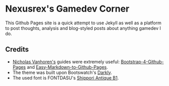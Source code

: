 # Nexusrex's Gamedev Corner
This Github Pages site is a quick attempt to use Jekyll as well as a platform to post thoughts, analysis and blog-styled posts about anything gamedev I do.

## Credits
- [Nicholas Vanhoren's](https://github.com/nicolas-van) guides were extremely useful: [Bootstrap-4-Github-Pages](https://github.com/nicolas-van/bootstrap-4-github-pages) and [Easy-Markdown-to-Github-Pages](https://github.com/nicolas-van/easy-markdown-to-github-pages).
- The theme was built upon Bootswatch's [Darkly](https://bootswatch.com/darkly/).
- The used font is FONTDASU's [Shippori Antique B1](https://fonts.google.com/specimen/Shippori+Antique+B1).